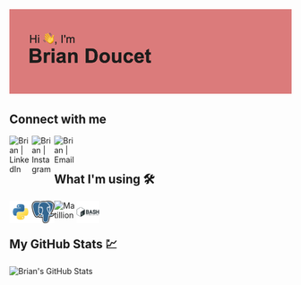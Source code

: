 <img src="https://github.com/Brian-Doucet/Brian-Doucet/blob/main/header.png?raw=true" alt="Header image">

## Connect with me

<!--LinkedIn-->
[<img align="left" alt="Brian | LinkedIn" width="40px" src="https://cdn.jsdelivr.net/npm/simple-icons@v3/icons/linkedin.svg" />][linkedin]

<!--Instagram-->
[<img align="left" alt="Brian | Instagram" width="40px" src="https://cdn.jsdelivr.net/npm/simple-icons@v3/icons/instagram.svg" />][instagram]

<!--Gmail-->
[<img align="left" alt="Brian | Email" width="40px" src="https://cdn.jsdelivr.net/npm/simple-icons@v3/icons/gmail.svg" />][gmail]

<br />
<br />

## What I'm using :hammer_and_wrench:
<img align="left" alt=Python title="Python 3.7" width=40px src="https://raw.githubusercontent.com/github/explore/80688e429a7d4ef2fca1e82350fe8e3517d3494d/topics/python/python.png">
<img align="left" alt=Postgres title="PostgreSQL" width=40px src="https://raw.githubusercontent.com/github/explore/80688e429a7d4ef2fca1e82350fe8e3517d3494d/topics/postgresql/postgresql.png">
<img align="left" alt="Matillion" title="Matillion ELT for Redshift" width=40px src="https://software-advice.imgix.net/managed/products/logos/mat_logo.png?auto=format&w=310">
<img align="left" alt=Bash title="Bash" width=40px src="https://raw.githubusercontent.com/github/explore/80688e429a7d4ef2fca1e82350fe8e3517d3494d/topics/bash/bash.png">



<br />
<br />   

## My GitHub Stats :chart:
 <img align="center" alt="Brian's GitHub Stats" src="https://github-readme-stats.codestackr.vercel.app/api?username=Brian-Doucet&show_icons=true&hide_border=True" />

<br />
<br />






[linkedin]: https://www.linkedin.com/in/bdoucet/
[instagram]: https://www.instagram.com/casual_penguin/
[gmail]: doucetba@gmail.com 
